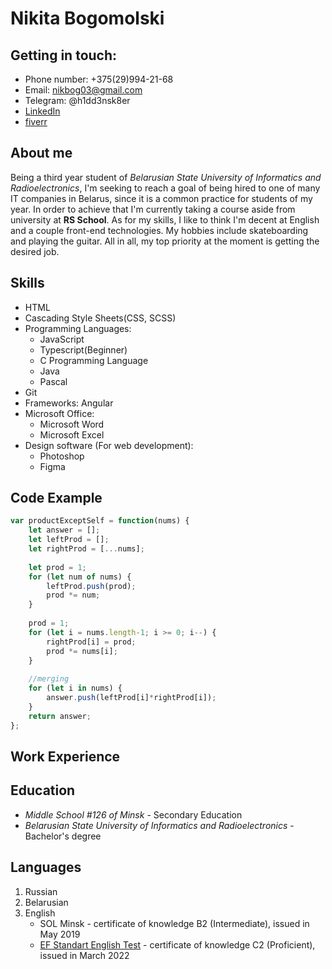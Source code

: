 # Nikita Bogomolski

## Getting in touch:

* Phone number: +375(29)994-21-68
* Email: nikbog03@gmail.com
* Telegram: @h1dd3nsk8er
* [LinkedIn](https://www.linkedin.com/in/nikita-bogomolski/ "My personal LinkedIn page")
* [fiverr](https://www.fiverr.com/h1dd3ngod?up_rollout=true)

## About me

Being a third year student of _Belarusian State University of Informatics and Radioelectronics_, I'm seeking to reach a goal of being hired to one of many IT companies in Belarus, since it is a common practice for students of my year. In order to achieve that I'm currently taking a course aside from university at **RS School**. As for my skills, I like to think I'm decent at English and a couple front-end technologies. My hobbies include skateboarding and playing the guitar. All in all, my top priority at the moment is getting the desired job.

## Skills

- HTML
- Cascading Style Sheets(CSS, SCSS)
- Programming Languages: 
    * JavaScript
    * Typescript(Beginner)
    * C Programming Language
    * Java
    * Pascal
- Git
- Frameworks: Angular
- Microsoft Office:
    * Microsoft Word
    * Microsoft Excel
- Design software (For web development):
    + Photoshop
    + Figma

## Code Example

```javascript
var productExceptSelf = function(nums) {
    let answer = [];
    let leftProd = [];
    let rightProd = [...nums];
    
    let prod = 1;
    for (let num of nums) {
        leftProd.push(prod);
        prod *= num;
    }
    
    prod = 1;
    for (let i = nums.length-1; i >= 0; i--) {
        rightProd[i] = prod;
        prod *= nums[i];
    }
    
    //merging
    for (let i in nums) {
        answer.push(leftProd[i]*rightProd[i]);
    }
    return answer;       
};
```

## Work Experience


## Education

- *Middle School #126 of Minsk* - Secondary Education
- *Belarusian State University of Informatics and Radioelectronics* - Bachelor's degree

## Languages

1. Russian
2. Belarusian
3. English
    * SOL Minsk - certificate of knowledge B2 (Intermediate), issued in May 2019
    * [EF Standart English Test](https://www.efset.org/cert/rYePGT "Certificate") - certificate of knowledge C2 (Proficient), issued in March 2022

